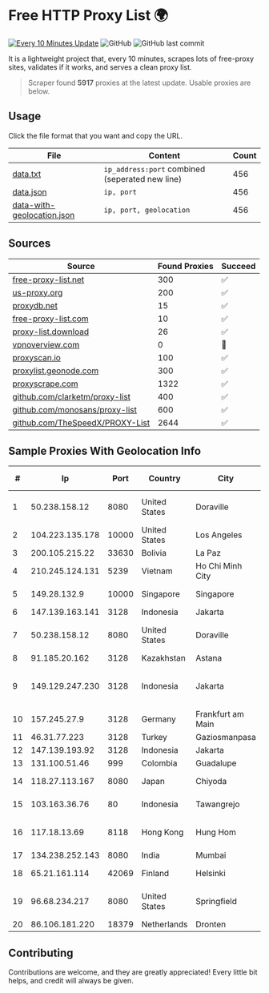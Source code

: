
# Free HTTP Proxy List 🌍

[![Every 10 Minutes Update](https://github.com/mertguvencli/http-proxy-list/actions/workflows/main.yml/badge.svg?branch=main)](https://github.com/mertguvencli/http-proxy-list/actions/workflows/main.yml)
![GitHub](https://img.shields.io/github/license/mertguvencli/http-proxy-list)
![GitHub last commit](https://img.shields.io/github/last-commit/mertguvencli/http-proxy-list)

It is a lightweight project that, every 10 minutes, scrapes lots of free-proxy sites, validates if it works, and serves a clean proxy list.


> Scraper found **5917** proxies at the latest update. Usable proxies are below.

## Usage

Click the file format that you want and copy the URL.


|File|Content|Count|
|----|-------|-----|
|[data.txt](https://raw.githubusercontent.com/mertguvencli/http-proxy-list/main/proxy-list/data.txt)|`ip_address:port` combined (seperated new line)|456|
|[data.json](https://raw.githubusercontent.com/mertguvencli/http-proxy-list/main/proxy-list/data.json)|`ip, port`|456|
|[data-with-geolocation.json](https://raw.githubusercontent.com/mertguvencli/http-proxy-list/main/proxy-list/data-with-geolocation.json)|`ip, port, geolocation`|456|

## Sources

|Source|Found Proxies|Succeed|
|------|-------------|-------|
|[free-proxy-list.net](https://free-proxy-list.net)|300|✅|
|[us-proxy.org](https://www.us-proxy.org)|200|✅|
|[proxydb.net](http://proxydb.net)|15|✅|
|[free-proxy-list.com](https://free-proxy-list.com/?page=&port=&type%5B%5D=http&type%5B%5D=https&up_time=0&search=Search)|10|✅|
|[proxy-list.download](https://www.proxy-list.download/HTTP)|26|✅|
|[vpnoverview.com](https://vpnoverview.com/privacy/anonymous-browsing/free-proxy-servers)|0|🚫|
|[proxyscan.io](https://www.proxyscan.io)|100|✅|
|[proxylist.geonode.com](https://proxylist.geonode.com/api/proxy-list?limit=300&page=1&sort_by=lastChecked&sort_type=desc&protocols=http,https)|300|✅|
|[proxyscrape.com](https://api.proxyscrape.com/v2/?request=displayproxies&protocol=http&timeout=10000&country=all&ssl=all&anonymity=all)|1322|✅|
|[github.com/clarketm/proxy-list](https://raw.githubusercontent.com/clarketm/proxy-list/master/proxy-list-raw.txt)|400|✅|
|[github.com/monosans/proxy-list](https://raw.githubusercontent.com/monosans/proxy-list/main/proxies/http.txt)|600|✅|
|[github.com/TheSpeedX/PROXY-List](https://raw.githubusercontent.com/TheSpeedX/PROXY-List/master/http.txt)|2644|✅|


## Sample Proxies With Geolocation Info

|#|Ip|Port|Country|City|Internet Service Provider|
|-|--|----|-------|----|-------------------------|
|1|50.238.158.12|8080|United States|Doraville|Comcast Cable Communications, LLC|
|2|104.223.135.178|10000|United States|Los Angeles|LayerHost|
|3|200.105.215.22|33630|Bolivia|La Paz|AXS Bolivia S. A.|
|4|210.245.124.131|5239|Vietnam|Ho Chi Minh City|FPT Telecom Company|
|5|149.28.132.9|10000|Singapore|Singapore|The Constant Company|
|6|147.139.163.141|3128|Indonesia|Jakarta|Alibaba.com LLC|
|7|50.238.158.12|8080|United States|Doraville|Comcast Cable Communications, LLC|
|8|91.185.20.162|3128|Kazakhstan|Astana|TTC Network|
|9|149.129.247.230|3128|Indonesia|Jakarta|Alibaba.com Singapore E-Commerce Private Limited|
|10|157.245.27.9|3128|Germany|Frankfurt am Main|DigitalOcean, LLC|
|11|46.31.77.223|3128|Turkey|Gaziosmanpasa|Talha Bogaz|
|12|147.139.193.92|3128|Indonesia|Jakarta|Alibaba.com LLC|
|13|131.100.51.46|999|Colombia|Guadalupe|Fibernet TV SAS|
|14|118.27.113.167|8080|Japan|Chiyoda|GMO Internet, Inc.|
|15|103.163.36.76|80|Indonesia|Tawangrejo|PT Data Buana Nusantara|
|16|117.18.13.69|8118|Hong Kong|Hung Hom|Sun Network (Hong Kong) Limited|
|17|134.238.252.143|8080|India|Mumbai|Google LLC|
|18|65.21.161.114|42069|Finland|Helsinki|Hetzner Online GmbH|
|19|96.68.234.217|8080|United States|Springfield|Comcast Cable Communications, LLC|
|20|86.106.181.220|18379|Netherlands|Dronten|Mvps LTD|



## Contributing

Contributions are welcome, and they are greatly appreciated! Every
little bit helps, and credit will always be given.

